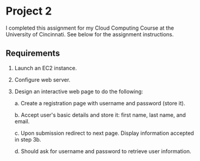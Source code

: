 # Project 2
I completed this assignment for my Cloud Computing Course at the University of Cincinnati. See below for the assignment instructions.

## Requirements
1. Launch an EC2 instance.
2. Configure web server.
3. Design an interactive web page to do the following:

   a. Create a registration page with username and password (store it).

   b. Accept user's basic details and store it: first name, last name, and email.

   c. Upon submission redirect to next page. Display information accepted in step 3b.

   d. Should ask for username and password to retrieve user information.
